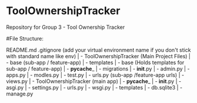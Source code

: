 # ToolOwnershipTracker
Repository for Group 3 - Tool Ownership Tracker

#File Structure:

README.md
.gitignore (add your virtual environment name if you don't stick with standard name like env)
| - ToolOwnershipTracker (Main Project Files)
  | - base (sub-app / feature-app)
    | - templates
      | - base (Holds templates for sub-app / feature-app)
    | - __pycache___
    | - migrations
    | - __init__.py
    | - admin.py
    | - apps.py
    | - modles.py
    | - test.py
    | - urls.py (sub-app /feature-app urls)
    | - views.py
 | - ToolOwnershipTracker (main app)
    | - __pycache___
    | - __init__.py
    | - asgi.py
    | - settings.py
    | - urls.py
    | - wsgi.py
 | - templates
 | - db.sqlite3
 | - manage.py
